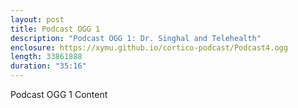 ```yaml
---
layout: post
title: Podcast OGG 1
description: "Podcast OGG 1: Dr. Singhal and Telehealth"
enclosure: https://xymu.github.io/cortico-podcast/Podcast4.ogg
length: 33861888
duration: "35:16"
---
```

Podcast OGG 1 Content
